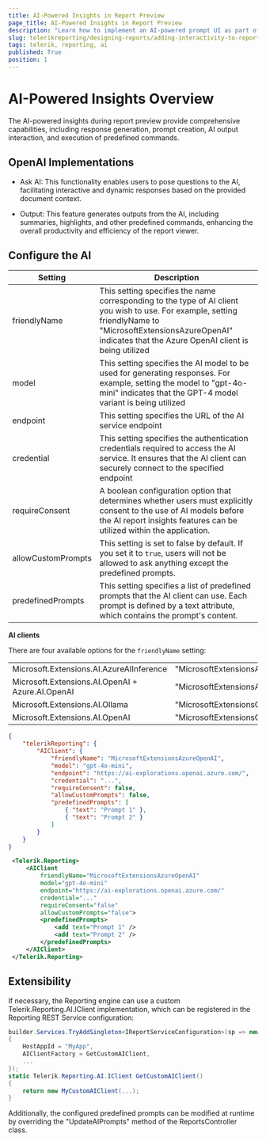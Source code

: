 ```yaml
---
title: AI-Powered Insights in Report Preview
page_title: AI-Powered Insights in Report Preview
description: "Learn how to implement an AI-powered prompt UI as part of any web-based report viewer."
slug: telerikreporting/designing-reports/adding-interactivity-to-reports/ai-powered-insights
tags: telerik, reporting, ai
published: True
position: 1
---
```


# AI-Powered Insights Overview

The AI-powered insights during report preview provide comprehensive capabilities, including response generation, prompt creation, AI output interaction, and execution of predefined commands.

## OpenAI Implementations

* Ask AI: This functionality enables users to pose questions to the AI, facilitating interactive and dynamic responses based on the provided document context.

* Output: This feature generates outputs from the AI, including summaries, highlights, and other predefined commands, enhancing the overall productivity and efficiency of the report viewer.

## Configure the AI

| Setting | Description |
| ------ | ------ |
|friendlyName|This setting specifies the name corresponding to the type of AI client you wish to use. For example, setting friendlyName to "MicrosoftExtensionsAzureOpenAI" indicates that the Azure OpenAI client is being utilized|
|model|This setting specifies the AI model to be used for generating responses. For example, setting the model to "gpt-4o-mini" indicates that the GPT-4 model variant is being utilized|
|endpoint|This setting specifies the URL of the AI service endpoint|
|credential|This setting specifies the authentication credentials required to access the AI service. It ensures that the AI client can securely connect to the specified endpoint|
|requireConsent|A boolean configuration option that determines whether users must explicitly consent to the use of AI models before the AI report insights features can be utilized within the application.|
|allowCustomPrompts|This setting is set to false by default. If you set it to `true`, users will not be allowed to ask anything except the predefined prompts.|
|predefinedPrompts|This setting specifies a list of predefined prompts that the AI client can use. Each prompt is defined by a text attribute, which contains the prompt's content.|

__AI clients__

There are four available options for the `friendlyName` setting:

|  |  |
| ------ | ------ |
|Microsoft.Extensions.AI.AzureAIInference|"MicrosoftExtensionsAzureAIInference"|
|Microsoft.Extensions.AI.OpenAI + Azure.AI.OpenAI|"MicrosoftExtensionsAzureOpenAI"|
|Microsoft.Extensions.AI.Ollama|"MicrosoftExtensionsOllama"|
|Microsoft.Extensions.AI.OpenAI|"MicrosoftExtensionsOpenAI"|

````JSON
{
	"telerikReporting": {
		"AIClient": {
			"friendlyName": "MicrosoftExtensionsAzureOpenAI",
			"model": "gpt-4o-mini",
			"endpoint": "https://ai-explorations.openai.azure.com/",
			"credential": "...",
			"requireConsent": false,
			"allowCustomPrompts": false,
			"predefinedPrompts": [
				{ "text": "Prompt 1" },
				{ "text": "Prompt 2" }
			]
		}
	}
}
````

````XML
 <Telerik.Reporting>
     <AIClient
         friendlyName="MicrosoftExtensionsAzureOpenAI"
         model="gpt-4o-mini"
         endpoint="https://ai-explorations.openai.azure.com/"
         credential="..."
         requireConsent="false"
         allowCustomPrompts="false">
         <predefinedPrompts>
             <add text="Prompt 1" />
             <add text="Prompt 2" />
         </predefinedPrompts>
     </AIClient>
 </Telerik.Reporting>
````
## Extensibility

If necessary, the Reporting engine can use a custom Telerik.Reporting.AI.IClient implementation, which can be registered in the Reporting REST Service configuration:

````C#
builder.Services.TryAddSingleton<IReportServiceConfiguration>(sp => new ReportServiceConfiguration
{
    HostAppId = "MyApp",
    AIClientFactory = GetCustomAIClient,
    ...
});
static Telerik.Reporting.AI.IClient GetCustomAIClient()
{
    return new MyCustomAIClient(...);
}
````

Additionally, the configured predefined prompts can be modified at runtime by overriding the "UpdateAIPrompts" method of the ReportsController class.
